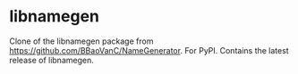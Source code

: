 # libnamegen
Clone of the libnamegen package from https://github.com/BBaoVanC/NameGenerator. For PyPI. Contains the latest release of libnamegen.
